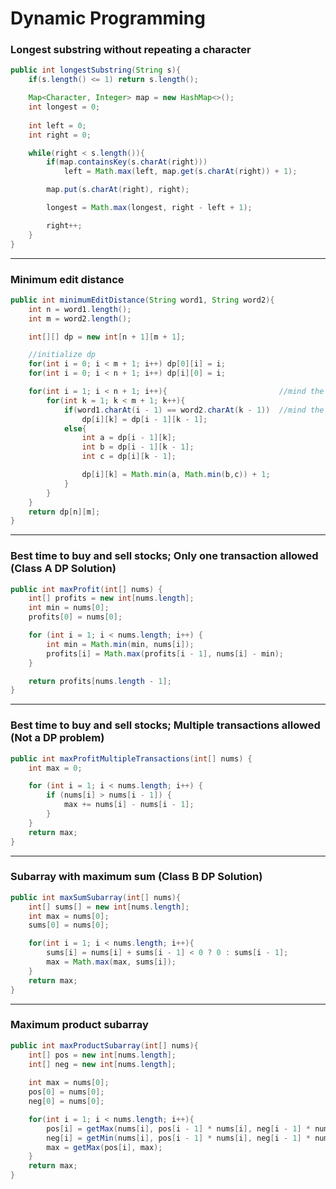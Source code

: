 # Dynamic Programming

### Longest substring without repeating a character

```java
public int longestSubstring(String s){
    if(s.length() <= 1) return s.length();

    Map<Character, Integer> map = new HashMap<>();
    int longest = 0;
    
    int left = 0;
    int right = 0;

    while(right < s.length()){
        if(map.containsKey(s.charAt(right)))
            left = Math.max(left, map.get(s.charAt(right)) + 1);

        map.put(s.charAt(right), right);

        longest = Math.max(longest, right - left + 1);

        right++;
    }
}
```

---

### Minimum edit distance

```java
public int minimumEditDistance(String word1, String word2){
    int n = word1.length();
    int m = word2.length();

    int[][] dp = new int[n + 1][m + 1];

    //initialize dp
    for(int i = 0; i < m + 1; i++) dp[0][i] = i;
    for(int i = 0; i < n + 1; i++) dp[i][0] = i;

    for(int i = 1; i < n + 1; i++){                         //mind the limits
        for(int k = 1; k < m + 1; k++){
            if(word1.charAt(i - 1) == word2.charAt(k - 1))  //mind the  -1
                dp[i][k] = dp[i - 1][k - 1];
            else{
                int a = dp[i - 1][k];
                int b = dp[i - 1][k - 1];
                int c = dp[i][k - 1];

                dp[i][k] = Math.min(a, Math.min(b,c)) + 1;
            }
        }
    }
    return dp[n][m];
}
```

---

### Best time to buy and sell stocks; Only one transaction allowed (Class A DP Solution)

```java
public int maxProfit(int[] nums) {
    int[] profits = new int[nums.length];
    int min = nums[0];
    profits[0] = nums[0];

    for (int i = 1; i < nums.length; i++) {
        int min = Math.min(min, nums[i]);
        profits[i] = Math.max(profits[i - 1], nums[i] - min);
    }

    return profits[nums.length - 1];
}
```

---

### Best time to buy and sell stocks; Multiple transactions allowed (Not a DP problem)

```java
public int maxProfitMultipleTransactions(int[] nums) {
    int max = 0;

    for (int i = 1; i < nums.length; i++) {
        if (nums[i] > nums[i - 1]) {
            max += nums[i] - nums[i - 1];
        }
    }
    return max;
}
```

---

### Subarray with maximum sum (Class B DP Solution)

```java
public int maxSumSubarray(int[] nums){
    int[] sums[] = new int[nums.length];
    int max = nums[0];
    sums[0] = nums[0];

    for(int i = 1; i < nums.length; i++){
        sums[i] = nums[i] + sums[i - 1] < 0 ? 0 : sums[i - 1];
        max = Math.max(max, sums[i]);
    }
    return max;
}
```

---

### Maximum product subarray

```java
public int maxProductSubarray(int[] nums){
    int[] pos = new int[nums.length];
    int[] neg = new int[nums.length];
    
    int max = nums[0];
    pos[0] = nums[0];
    neg[0] = nums[0];

    for(int i = 1; i < nums.length; i++){
        pos[i] = getMax(nums[i], pos[i - 1] * nums[i], neg[i - 1] * nums[i]);
        neg[i] = getMin(nums[i], pos[i - 1] * nums[i], neg[i - 1] * nums[i]);
        max = getMax(pos[i], max);
    }
    return max;
}
```
